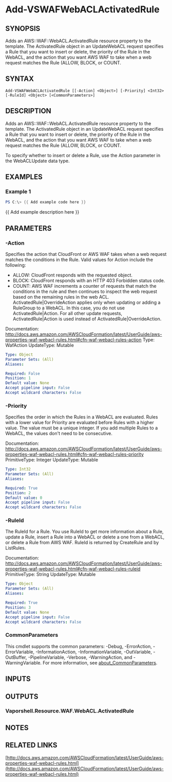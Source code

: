 # Add-VSWAFWebACLActivatedRule

## SYNOPSIS
Adds an AWS::WAF::WebACL.ActivatedRule resource property to the template.
The ActivatedRule object in an UpdateWebACL request specifies a Rule that you want to insert or delete, the priority of the Rule in the WebACL, and the action that you want AWS WAF to take when a web request matches the Rule (ALLOW, BLOCK, or COUNT.

## SYNTAX

```
Add-VSWAFWebACLActivatedRule [[-Action] <Object>] [-Priority] <Int32> [-RuleId] <Object> [<CommonParameters>]
```

## DESCRIPTION
Adds an AWS::WAF::WebACL.ActivatedRule resource property to the template.
The ActivatedRule object in an UpdateWebACL request specifies a Rule that you want to insert or delete, the priority of the Rule in the WebACL, and the action that you want AWS WAF to take when a web request matches the Rule (ALLOW, BLOCK, or COUNT.

To specify whether to insert or delete a Rule, use the Action parameter in the WebACLUpdate data type.

## EXAMPLES

### Example 1
```powershell
PS C:\> {{ Add example code here }}
```

{{ Add example description here }}

## PARAMETERS

### -Action
Specifies the action that CloudFront or AWS WAF takes when a web request matches the conditions in the Rule.
Valid values for Action include the following:
+  ALLOW: CloudFront responds with the requested object.
+  BLOCK: CloudFront responds with an HTTP 403 Forbidden status code.
+  COUNT: AWS WAF increments a counter of requests that match the conditions in the rule and then continues to inspect the web request based on the remaining rules in the web ACL.
ActivatedRule|OverrideAction applies only when updating or adding a RuleGroup to a WebACL.
In this case, you do not use ActivatedRule|Action.
For all other update requests, ActivatedRule|Action is used instead of ActivatedRule|OverrideAction.

Documentation: http://docs.aws.amazon.com/AWSCloudFormation/latest/UserGuide/aws-properties-waf-webacl-rules.html#cfn-waf-webacl-rules-action
Type: WafAction
UpdateType: Mutable

```yaml
Type: Object
Parameter Sets: (All)
Aliases:

Required: False
Position: 1
Default value: None
Accept pipeline input: False
Accept wildcard characters: False
```

### -Priority
Specifies the order in which the Rules in a WebACL are evaluated.
Rules with a lower value for Priority are evaluated before Rules with a higher value.
The value must be a unique integer.
If you add multiple Rules to a WebACL, the values don't need to be consecutive.

Documentation: http://docs.aws.amazon.com/AWSCloudFormation/latest/UserGuide/aws-properties-waf-webacl-rules.html#cfn-waf-webacl-rules-priority
PrimitiveType: Integer
UpdateType: Mutable

```yaml
Type: Int32
Parameter Sets: (All)
Aliases:

Required: True
Position: 2
Default value: 0
Accept pipeline input: False
Accept wildcard characters: False
```

### -RuleId
The RuleId for a Rule.
You use RuleId to get more information about a Rule, update a Rule, insert a Rule into a WebACL or delete a one from a WebACL, or delete a Rule from AWS WAF.
RuleId is returned by CreateRule and by ListRules.

Documentation: http://docs.aws.amazon.com/AWSCloudFormation/latest/UserGuide/aws-properties-waf-webacl-rules.html#cfn-waf-webacl-rules-ruleid
PrimitiveType: String
UpdateType: Mutable

```yaml
Type: Object
Parameter Sets: (All)
Aliases:

Required: True
Position: 3
Default value: None
Accept pipeline input: False
Accept wildcard characters: False
```

### CommonParameters
This cmdlet supports the common parameters: -Debug, -ErrorAction, -ErrorVariable, -InformationAction, -InformationVariable, -OutVariable, -OutBuffer, -PipelineVariable, -Verbose, -WarningAction, and -WarningVariable. For more information, see [about_CommonParameters](http://go.microsoft.com/fwlink/?LinkID=113216).

## INPUTS

## OUTPUTS

### Vaporshell.Resource.WAF.WebACL.ActivatedRule
## NOTES

## RELATED LINKS

[http://docs.aws.amazon.com/AWSCloudFormation/latest/UserGuide/aws-properties-waf-webacl-rules.html](http://docs.aws.amazon.com/AWSCloudFormation/latest/UserGuide/aws-properties-waf-webacl-rules.html)

